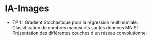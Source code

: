 # IA-Images

- TP 1 : Gradient Stochastique pour la régression multinomiale. Classification de nombres manuscrits sur les données MNIST. Présentation des différentes couches d'un réseau convolutionnel 
